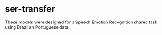 # ser-transfer
These models were designed for a Speech Emotion Recognition shared task using Brazilian Portuguese data.
